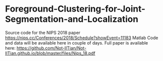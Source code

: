 # Foreground-Clustering-for-Joint-Segmentation-and-Localization
Source code for the NIPS 2018 paper https://nips.cc/Conferences/2018/Schedule?showEvent=11183
Matlab Code and data will be available here in couple of days. Full paper is available here: https://github.com/Not-IITian/Not-IITian.github.io/blob/master/files/Nips_18.pdf
